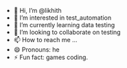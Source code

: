 - 👋 Hi, I’m @likhith
- 👀 I’m interested in test_automation  
- 🌱 I’m currently learning data testing
- 💞️ I’m looking to collaborate on testing
- 📫 How to reach me ...
- 😄 Pronouns: he
- ⚡ Fun fact: games coding. 

<!---
Srilikhith/Srilikhith is a ✨ special ✨ repository because its `README.md` (this file) appears on your GitHub profile.
You can click the Preview link to take a look at your changes.
--->
